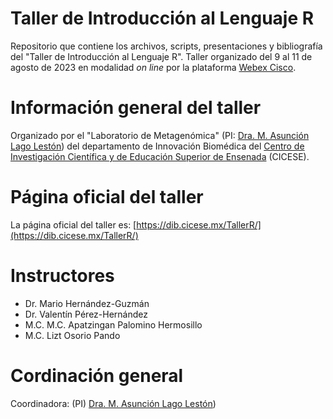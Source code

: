 # Taller de Introducción al Lenguaje R

Repositorio que contiene los archivos, scripts, presentaciones y bibliografía del "Taller de Introducción al Lenguaje R". 
Taller organizado del 9 al 11 de agosto de 2023 en modalidad _on line_ por la plataforma [Webex Cisco](https://www.webex.com/es/downloads.html).

# Información general del taller
Organizado por el "Laboratorio de Metagenómica" (PI: [Dra. M. Asunción Lago Lestón](https://usuario.cicese.mx/~alago/)) del departamento de Innovación Biomédica del [Centro de Investigación Científica y de Educación Superior de Ensenada](https://www.cicese.edu.mx/) (CICESE).

# Página oficial del taller
La página oficial del taller es: [https://dib.cicese.mx/TallerR/](https://dib.cicese.mx/TallerR/)

# Instructores

- Dr. Mario Hernández-Guzmán
- Dr. Valentín Pérez-Hernández
- M.C. M.C. Apatzingan Palomino Hermosillo 
- M.C. Lizt Osorio Pando 

# Cordinación general

Coordinadora: (PI) [Dra. M. Asunción Lago Lestón](https://usuario.cicese.mx/~alago/))
